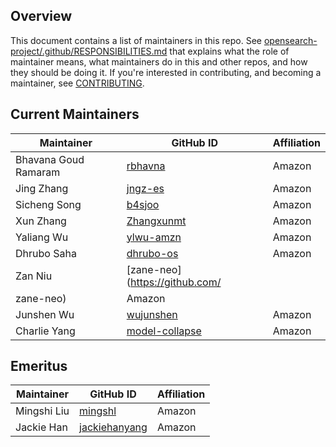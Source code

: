 ## Overview

This document contains a list of maintainers in this repo. See [opensearch-project/.github/RESPONSIBILITIES.md](https://github.com/opensearch-project/.github/blob/main/RESPONSIBILITIES.md#maintainer-responsibilities) that explains what the role of maintainer means, what maintainers do in this and other repos, and how they should be doing it. If you're interested in contributing, and becoming a maintainer, see [CONTRIBUTING](CONTRIBUTING.md).

## Current Maintainers

| Maintainer           | GitHub ID                                   | Affiliation |
|----------------------|---------------------------------------------|-------------|
| Bhavana Goud Ramaram | [rbhavna](https://github.com/rbhavna)                   | Amazon      |
| Jing Zhang           | [jngz-es](https://github.com/jngz-es)                   | Amazon      |
| Sicheng Song         | [b4sjoo](https://github.com/b4sjoo)                    | Amazon      |
| Xun Zhang            | [Zhangxunmt](https://github.com/Zhangxunmt)            | Amazon      |
| Yaliang Wu           | [ylwu-amzn](https://github.com/ylwu-amzn)             | Amazon      |
| Dhrubo Saha          | [dhrubo-os](https://github.com/dhrubo-os)             | Amazon      |
| Zan Niu              | [zane-neo](https://github.com/
zane-neo)                  | Amazon      |
| Junshen Wu           | [wujunshen](https://github.com/wujunshen)             | Amazon      |
| Charlie Yang         | [model-collapse](https://github.com/model-collapse) | Amazon      |


## Emeritus

| Maintainer             | GitHub ID                                   | Affiliation |
|----------------------|---------------------------------------------|-------------|
| Mingshi Liu       | [mingshl](https://github.com/mingshl)           | Amazon      |
| Jackie Han        | [jackiehanyang](https://github.com/jackiehanyang) | Amazon      |
